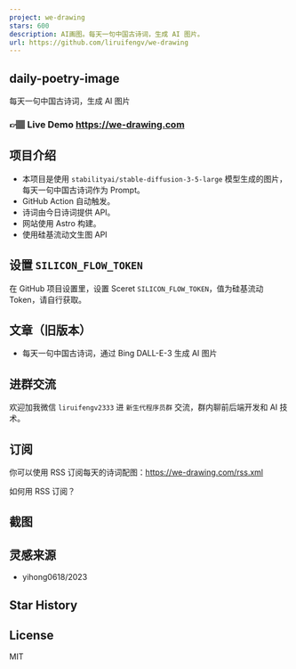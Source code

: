 ```yaml
---
project: we-drawing
stars: 600
description: AI画图。每天一句中国古诗词，生成 AI 图片。
url: https://github.com/liruifengv/we-drawing
---
```


daily-poetry-image
------------------

每天一句中国古诗词，生成 AI 图片

### 👉🏽 Live Demo https://we-drawing.com

项目介绍
----

-   本项目是使用 `stabilityai/stable-diffusion-3-5-large` 模型生成的图片，每天一句中国古诗词作为 Prompt。
-   GitHub Action 自动触发。
-   诗词由今日诗词提供 API。
-   网站使用 Astro 构建。
-   使用硅基流动文生图 API

设置 `SILICON_FLOW_TOKEN`
-----------------------

在 GitHub 项目设置里，设置 Sceret `SILICON_FLOW_TOKEN`，值为硅基流动 Token，请自行获取。

文章（旧版本）
-------

-   每天一句中国古诗词，通过 Bing DALL-E-3 生成 AI 图片

进群交流
----

欢迎加我微信 `liruifengv2333` 进 `新生代程序员群` 交流，群内聊前后端开发和 AI 技术。

订阅
--

你可以使用 RSS 订阅每天的诗词配图：https://we-drawing.com/rss.xml

如何用 RSS 订阅？

截图
--

灵感来源
----

-   yihong0618/2023

Star History
------------

License
-------

MIT
